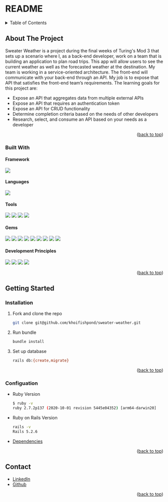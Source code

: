 # README

<!-- TABLE OF CONTENTS -->
<details>
  <summary>Table of Contents</summary>
  <ol>
    <li>
      <a href="#about-the-project">About The Project</a>
      <ul>
        <li><a href="#built-with">Built With</a></li>
      </ul>
    </li>
    <li>
      <a href="#getting-started">Getting Started</a>
      <ul>
        <li><a href="#installation">Installation</a></li>
        <li><a href="#configuration">Configuration</a></li>
      </ul>
    </li>
    <li><a href="#contact">Contact</a></li>
  </ol>
</details>


<!-- ABOUT THE PROJECT -->
## About The Project
  <p>
    Sweater Weather is a project during the final weeks of Turing's Mod 3 that sets up a scenario where I, as a back-end developer, work on a team that is building an application to plan road trips. This app will allow users to see the current weather as well as the forecasted weather at the destination. My team is working in a service-oriented architecture. The front-end will communicate with your back-end through an API. My job is to expose that API that satisfies the front-end team’s requirements. The learning goals for this project are: 
    <ul>
      <li>Expose an API that aggregates data from multiple external APIs</li>
      <li>Expose an API that requires an authentication token</li>
      <li>Expose an API for CRUD functionality</li>
      <li>Determine completion criteria based on the needs of other developers</li>
      <li>Research, select, and consume an API based on your needs as a developer</li>
    </ul>
  </p>

<p align="right">(<a href="#top">back to top</a>)</p>


### Built With
#### Framework
<p>
  <img src="https://img.shields.io/badge/Ruby%20On%20Rails-b81818.svg?&style=flat&logo=rubyonrails&logoColor=white" />
</p>

#### Languages
<p>
  <img src="https://img.shields.io/badge/Ruby-CC0000.svg?&style=flaste&logo=ruby&logoColor=white" />
</p>

#### Tools
<p>
  <img src="https://img.shields.io/badge/VS_Code-007ACC?logo=visual%20studio%20code&logoColor=ffffff" />
  <img src="https://img.shields.io/badge/Git-F05032.svg?&style=flaste&logo=git&logoColor=white" />
  <img src="https://img.shields.io/badge/GitHub-181717.svg?&style=flaste&logo=github&logoColor=white" />
  <img src="https://img.shields.io/badge/PostgreSQL-4169E1.svg?&style=flaste&logo=postgresql&logoColor=white" />
</p>

#### Gems
<p>
  <img src="https://img.shields.io/badge/rspec-b81818.svg?&style=flaste&logo=rubygems&logoColor=white" />
  <img src="https://img.shields.io/badge/pry-b81818.svg?&style=flaste&logo=rubygems&logoColor=white" />  
  <img src="https://img.shields.io/badge/simplecov-b81818.svg?&style=flaste&logo=rubygems&logoColor=white" />  
  <img src="https://img.shields.io/badge/shoulda--matchers-b81818.svg?&style=flaste&logo=rubygems&logoColor=white" />
  <img src="https://img.shields.io/badge/capybara-b81818.svg?&style=flaste&logo=rubygems&logoColor=white" />
  <img src="https://img.shields.io/badge/figaro-b81818.svg?&style=flaste&logo=rubygems&logoColor=white" />
  <img src="https://img.shields.io/badge/faraday-b81818.svg?&style=flaste&logo=rubygems&logoColor=white" />
  <img src="https://img.shields.io/badge/bcrypt-b81818.svg?&style=flaste&logo=rubygems&logoColor=white" />
  <img src="https://img.shields.io/badge/jasonapi--serializer-b81818.svg?&style=flaste&logo=rubygems&logoColor=white" />
</p>

#### Development Principles
<p>
  <img src="https://img.shields.io/badge/OOP-b81818.svg?&style=flaste&logo=OOP&logoColor=white" />
  <img src="https://img.shields.io/badge/TDD-b87818.svg?&style=flaste&logo=TDD&logoColor=white" />
  <img src="https://img.shields.io/badge/MVC-b8b018.svg?&style=flaste&logo=MVC&logoColor=white" />
  <img src="https://img.shields.io/badge/REST-33b818.svg?&style=flaste&logo=REST&logoColor=white" />
</p>


<p align="right">(<a href="#top">back to top</a>)</p>


<!-- GETTING STARTED -->
## Getting Started

### Installation

1. Fork and clone the repo

   ```sh
   git clone git@github.com/khoifishpond/sweater-weather.git
   ```
2. Run bundle

   ```sh
   bundle install
   ```
3. Set up database

    ```sh
    rails db:{create,migrate}
    ```

<p align="right">(<a href="#top">back to top</a>)</p>

### Configuation

- Ruby Version

  ```sh
  $ ruby -v
  ruby 2.7.2p137 (2020-10-01 revision 5445e04352) [arm64-darwin20]
  ```

- Ruby on Rails Version

  ```sh
  rails -v
  Rails 5.2.6
  ```

- [Dependencies](https://github.com/khoifishpond/sweater-weather/blob/main/Gemfile)

<p align="right">(<a href="#top">back to top</a>)</p>

<!-- CONTACT -->
## Contact

- [LinkedIn](https://www.linkedin.com/in/khoifishpond/)
- [Github](https://github.com/khoifishpond)


<p align="right">(<a href="#top">back to top</a>)</p>
